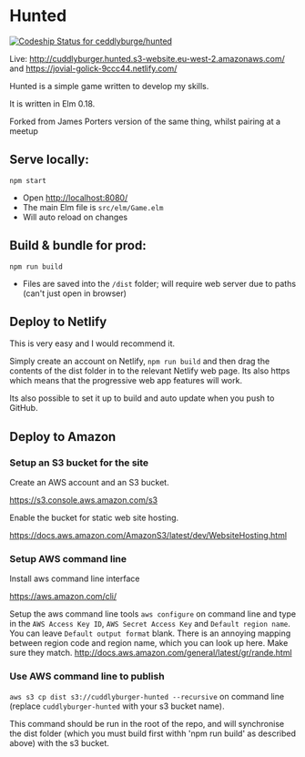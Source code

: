 # Hunted

[ ![Codeship Status for ceddlyburge/hunted](https://app.codeship.com/projects/4aaf7be0-dcb4-0135-eb8f-32499970d10e/status?branch=master)](https://app.codeship.com/projects/265643)

Live:
http://cuddlyburger.hunted.s3-website.eu-west-2.amazonaws.com/
and
https://jovial-golick-9ccc44.netlify.com/

Hunted is a simple game written to develop my skills.

It is written in Elm 0.18.

Forked from James Porters version of the same thing, whilst pairing at a meetup



## Serve locally:

```
npm start
```

* Open [http://localhost:8080/](http://localhost:8080/)
* The main Elm file is `src/elm/Game.elm`
* Will auto reload on changes


## Build & bundle for prod:

```
npm run build
```

* Files are saved into the `/dist` folder; will require web server due to paths (can't just open in browser)

## Deploy to Netlify

This is very easy and I would recommend it.

Simply create an account on Netlify, `npm run build` and then drag the contents of the dist folder in to the relevant Netlify web page. Its also https which means that the progressive web app features will work.

Its also possible to set it up to build and auto update when you push to GitHub.

## Deploy to Amazon

### Setup an S3 bucket for the site

Create an AWS account and an S3 bucket.

https://s3.console.aws.amazon.com/s3

Enable the bucket for static web site hosting.

https://docs.aws.amazon.com/AmazonS3/latest/dev/WebsiteHosting.html

### Setup AWS command line

Install aws command line interface

https://aws.amazon.com/cli/


Setup the aws command line tools
`aws configure` on command line and type in the `AWS Access Key ID`, `AWS Secret Access Key` and `Default region name`. You can leave `Default output format` blank. 
There is an annoying mapping between region code and region name, which you can look up here. Make sure they match. http://docs.aws.amazon.com/general/latest/gr/rande.html

### Use AWS command line to publish

`aws s3 cp dist s3://cuddlyburger-hunted --recursive` on command line (replace `cuddlyburger-hunted` with your s3 bucket name).

This command should be run in the root of the repo, and will synchronise the dist folder (which you must build first withh 'npm run build' as described above) with the s3 bucket.	